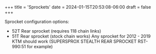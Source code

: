 +++
title = 'Sprockets'
date = 2024-01-15T20:53:08-06:00
draft = false
+++

Sprocket configuration options:

- 52T Rear sprocket (requires 118 chain links)
- 51T Rear sprocket (stock chain works) Any sprocket for 2012 - 2019 KTM should work (SUPERSPROX STEALTH REAR SPROCKET RST-990:51 for example)
